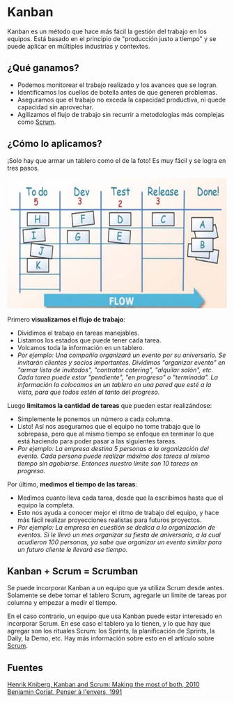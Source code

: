 # Kanban

Kanban es un método que hace más fácil la gestión del trabajo en los equipos. Está basado en el principio de "producción justo a tiempo" y se puede aplicar en múltiples industrias y contextos.

## ¿Qué ganamos?

* Podemos monitorear el trabajo realizado y los avances que se logran.
* Identificamos los cuellos de botella antes de que generen problemas.
* Aseguramos que el trabajo no exceda la capacidad productiva, ni quede capacidad sin aprovechar.
* Agilizamos el flujo de trabajo sin recurrir a metodologías más complejas como [Scrum](Scrum.md).

## ¿Cómo lo aplicamos?

¡Solo hay que armar un tablero como el de la foto! Es muy fácil y se logra en tres pasos.

<img alt="Kanban board" src="../assets/images/kanban-dashboard.jpg" width="630" height="300">

Primero **visualizamos el flujo de trabajo**:
* Dividimos el trabajo en tareas manejables.
* Listamos los estados que puede tener cada tarea.
* Volcamos toda la información en un tablero.
* *Por ejemplo: Una compañía organizará un evento por su aniversario. Se invitarán clientes y socios importantes. Dividimos "organizar evento" en "armar lista de invitados", "contratar catering", "alquilar salón", etc. Cada tarea puede estar "pendiente", "en progreso" o "terminada". La información la colocamos en un tablero en una pared que esté a la vista, para que todos estén al tanto del progreso.*

Luego **limitamos la cantidad de tareas** que pueden estar realizándose:
* Simplemente le ponemos un número a cada columna.
* Listo! Así nos aseguramos que el equipo no tome trabajo que lo sobrepasa, pero que al mismo tiempo se enfoque en terminar lo que está haciendo para poder pasar a las siguientes tareas.
* *Por ejemplo: La empresa destina 5 personas a la organización del evento. Cada persona puede realizar máximo dos tareas al mismo tiempo sin agobiarse. Entonces nuestro límite son 10 tareas en progreso.*

Por último, **medimos el tiempo de las tareas**:
* Medimos cuanto lleva cada tarea, desde que la escribimos hasta que el equipo la completa.
* Esto nos ayuda a conocer mejor el ritmo de trabajo del equipo, y hace más fácil realizar proyecciones realistas para futuros proyectos.
* *Por ejemplo: La empresa en cuestión se dedica a la organización de eventos. Si le llevó un mes organizar su fiesta de aniversario, a la cual acudieron 100 personas, ya sabe que organizar un evento similar para un futuro cliente le llevará ese tiempo.*

## Kanban + Scrum = Scrumban

Se puede incorporar Kanban a un equipo que ya utiliza Scrum desde antes. Solamente se debe tomar el tablero Scrum, agregarle un limite de tareas por columna y empezar a medir el tiempo.

En el caso contrario, un equipo que usa Kanban puede estar interesado en incorporar Scrum. En ese caso el tablero ya lo tienen, y lo que hay que agregar son los rituales Scrum: los Sprints, la planificación de Sprints, la Daily, la Demo, etc. Hay más información sobre esto en el artículo sobre [Scrum](Scrum.md).

## Fuentes
[Henrik Kniberg, Kanban and Scrum: Making the most of both, 2010](https://www.agileleanhouse.com/lib/lib/People/HenrikKniberg/KanbanAndScrumInfoQVersionFINAL.pdf)\
[Benjamin Coriat, Penser à l'envers, 1991](https://www.amazon.fr/Penser-lenvers-organisation-lentreprise-japonaise/dp/2267012464)